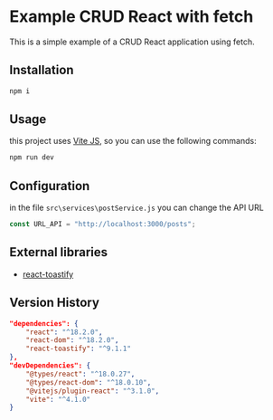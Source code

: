 # Example CRUD React with fetch

This is a simple example of a CRUD React application using fetch.

## Installation

```bash
npm i
```

## Usage

this project uses [Vite JS](https://vitejs.dev/), so you can use the following commands:

```bash
npm run dev
```

## Configuration

in the file `src\services\postService.js` you can change the API URL

```js
const URL_API = "http://localhost:3000/posts";
```

## External libraries

- [react-toastify](https://www.npmjs.com/package/react-toastify)

## Version History

```json
"dependencies": {
    "react": "^18.2.0",
    "react-dom": "^18.2.0",
    "react-toastify": "^9.1.1"
},
"devDependencies": {
    "@types/react": "^18.0.27",
    "@types/react-dom": "^18.0.10",
    "@vitejs/plugin-react": "^3.1.0",
    "vite": "^4.1.0"
}
```
